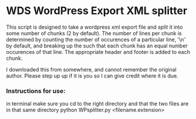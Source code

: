 # WDS WordPress Export XML splitter

This script is designed to take a wordpress xml export file and split it into some
number of chunks (2 by default). The number of lines per chunk is determined by counting
the number of occurences of a particular line, '<item>\n' by default, and breaking up the
such that each chunk has an equal number occurences of that line. The appropriate header
and footer is added to each chunk.

I downloaded this from somewhere, and cannot remember the original author. Please step up up if it is you so I can give credit where it is due.


### Instructions for use:
in terminal
make sure you cd to the right directory
and that the two files are in that same directory
python WPsplitter.py <filename.extension> <number of chunks>

